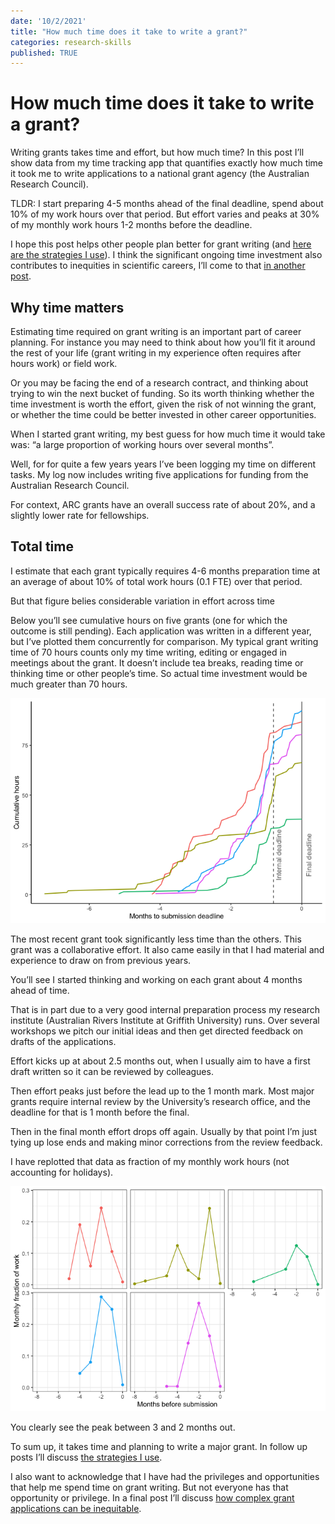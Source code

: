 ```yaml
---
date: '10/2/2021'
title: "How much time does it take to write a grant?"
categories: research-skills
published: TRUE
---
```


How much time does it take to write a grant?
===========================================

Writing grants takes time and effort, but how much time? In this post
I’ll show data from my time tracking app that quantifies exactly how
much time it took me to write applications to a national grant agency
(the Australian Research Council).

TLDR: I start preparing 4-5 months ahead of the final deadline, spend
about 10% of my work hours over that period. But effort varies and peaks
at 30% of my monthly work hours 1-2 months before the deadline.

I hope this post helps other people plan better for grant writing (and
[here are the strategies I
use](/research/2021/10/02/grant-writing-strategies.html)). I think the
significant ongoing time investment also contributes to inequities in
scientific careers, I’ll come to that [in another
post](/research/2021/10/02/are-grant-applications-fair.html).

Why time matters
----------------

Estimating time required on grant writing is an important part of career
planning. For instance you may need to think about how you’ll fit it around
the rest of your life (grant writing in my experience often requires after hours
work) or field work.

Or you may be facing the end of a research contract, and thinking about
trying to win the next bucket of funding. So its worth thinking whether
the time investment is worth the effort, given the risk of not winning
the grant, or whether the time could be better invested in other career
opportunities.

When I started grant writing, my best guess for how much time it would
take was: “a large proportion of working hours over several months”.

Well, for for quite a few years years I’ve been logging my time on
different tasks. My log now includes writing five applications for
funding from the Australian Research Council.

For context, ARC grants have an overall success rate of about 20%, and a
slightly lower rate for fellowships.

Total time
----------

I estimate that each grant typically requires 4-6 months preparation
time at an average of about 10% of total work hours (0.1 FTE) over that
period.

But that figure belies considerable variation in effort across time

Below you’ll see cumulative hours on five grants (one for which the
outcome is still pending). Each application was written in a different
year, but I’ve plotted them concurrently for comparison. My typical
grant writing time of 70 hours counts only my time writing, editing or
engaged in meetings about the grant. It doesn’t include tea breaks,
reading time or thinking time or other people’s time. So actual time
investment would be much greater than 70 hours.  

![](2021-10-02-how-long-to-write-a-grant/unnamed-chunk-2-1.png)  

The most recent grant took significantly less time than the others. This
grant was a collaborative effort. It also came easily in that I had
material and experience to draw on from previous years.

You’ll see I started thinking and working on each grant about 4 months
ahead of time.

That is in part due to a very good internal preparation process my
research institute (Australian Rivers Institute at Griffith University)
runs. Over several workshops we pitch our initial ideas and then get
directed feedback on drafts of the applications.

Effort kicks up at about 2.5 months out, when I usually aim to have a
first draft written so it can be reviewed by colleagues.

Then effort peaks just before the lead up to the 1 month mark. Most
major grants require internal review by the University’s research
office, and the deadline for that is 1 month before the final.

Then in the final month effort drops off again. Usually by that point
I’m just tying up lose ends and making minor corrections from the review
feedback.

I have replotted that data as fraction of my monthly work hours (not
accounting for holidays).  

![](2021-10-02-how-long-to-write-a-grant/unnamed-chunk-3-1.png)  

You clearly see the peak between 3 and 2 months out.

To sum up, it takes time and planning to write a major grant. In follow
up posts I’ll discuss [the strategies I use](/research/2021/10/02/grant-writing-strategies.html).

I also want to acknowledge that I have had the privileges and
opportunities that help me spend time on grant writing. But not everyone
has that opportunity or privilege. In a final post I’ll discuss [how
complex grant applications can be inequitable](/research/2021/10/02/are-grant-applications-fair.html).
